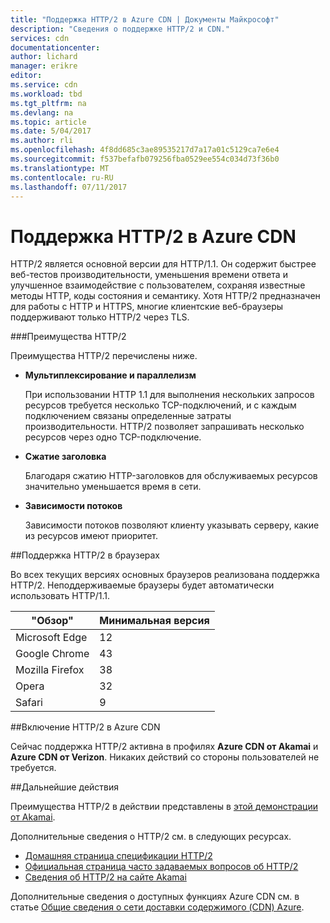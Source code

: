 ```yaml
---
title: "Поддержка HTTP/2 в Azure CDN | Документы Майкрософт"
description: "Сведения о поддержке HTTP/2 и CDN."
services: cdn
documentationcenter: 
author: lichard
manager: erikre
editor: 
ms.service: cdn
ms.workload: tbd
ms.tgt_pltfrm: na
ms.devlang: na
ms.topic: article
ms.date: 5/04/2017
ms.author: rli
ms.openlocfilehash: 4f8dd685c3ae89535217d7a17a01c5129ca7e6e4
ms.sourcegitcommit: f537befafb079256fba0529ee554c034d73f36b0
ms.translationtype: MT
ms.contentlocale: ru-RU
ms.lasthandoff: 07/11/2017
---
```

# <a name="http2-support-in-azure-cdn"></a>Поддержка HTTP/2 в Azure CDN

HTTP/2 является основной версии для HTTP/1.1\. Он содержит быстрее веб-тестов производительности, уменьшения времени ответа и улучшенное взаимодействие с пользователем, сохраняя известные методы HTTP, коды состояния и семантику. Хотя HTTP/2 предназначен для работы с HTTP и HTTPS, многие клиентские веб-браузеры поддерживают только HTTP/2 через TLS.

###<a name="http2-benefits"></a>Преимущества HTTP/2

Преимущества HTTP/2 перечислены ниже.

*   **Мультиплексирование и параллелизм**

    При использовании HTTP 1.1 для выполнения нескольких запросов ресурсов требуется несколько TCP-подключений, и с каждым подключением связаны определенные затраты производительности. HTTP/2 позволяет запрашивать несколько ресурсов через одно TCP-подключение.

*   **Сжатие заголовка**

    Благодаря сжатию HTTP-заголовков для обслуживаемых ресурсов значительно уменьшается время в сети.

*   **Зависимости потоков**

    Зависимости потоков позволяют клиенту указывать серверу, какие из ресурсов имеют приоритет.


##<a name="http2-browser-support"></a>Поддержка HTTP/2 в браузерах

Во всех текущих версиях основных браузеров реализована поддержка HTTP/2. Неподдерживаемые браузеры будет автоматически использовать HTTP/1.1.

|"Обзор"|Минимальная версия|
|-------------|------------|
|Microsoft Edge| 12|
|Google Chrome| 43|
|Mozilla Firefox| 38|
|Opera| 32|
|Safari| 9|

##<a name="enabling-http2-support-in-azure-cdn"></a>Включение HTTP/2 в Azure CDN

Сейчас поддержка HTTP/2 активна в профилях **Azure CDN от Akamai** и **Azure CDN от Verizon**. Никаких действий со стороны пользователей не требуется.

##<a name="next-steps"></a>Дальнейшие действия

Преимущества HTTP/2 в действии представлены в [этой демонстрации от Akamai](https://http2.akamai.com/demo).

Дополнительные сведения о HTTP/2 см. в следующих ресурсах.

*   [Домашняя страница спецификации HTTP/2](https://http2.github.io/)
*   [Официальная страница часто задаваемых вопросов об HTTP/2](https://http2.github.io/faq/)
*   [Сведения об HTTP/2 на сайте Akamai](https://http2.akamai.com/)

Дополнительные сведения о доступных функциях Azure CDN см. в статье [Общие сведения о сети доставки содержимого (CDN) Azure](https://azure.microsoft.com/documentation/articles/cdn-overview/).